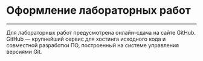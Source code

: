 # Оформление лабораторных работ
_______
Для лабораторных работ предусмотрена онлайн-сдача на сайте GitHub. GitHub — крупнейший сервис для хостинга исходного кода и совместной разработки ПО, построенный на системе управления версиями Git.

